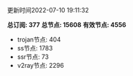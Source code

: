 更新时间2022-07-10 19:11:32

**总订阅: 377**
**总节点: 15608**
**有效节点: 4556**
- trojan节点: 404
- ss节点: 1783
- ssr节点: 73
- v2ray节点: 2296
